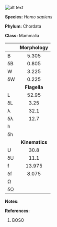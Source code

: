 ![alt text](https://github.com/marcos-fvr/BOSO-micro/blob/main/9-Figures/Homo_sapiens.png)

**Species:** *Homo sapiens*

**Phylum:** Chordata

**Class:** Mammalia

|    | **Morphology** |
|:-- | :------------: |
| B  | 5.305  |
| δB | 0.805  |
| W  | 3.225 |
| δW | 0.225 |
|    | **Flagella** |
| L  | 52.95 |
| δL | 3.25 |
| λ  | 32.1 |
| δλ | 12.7 |
| h  |  |
| δh |  |
|    | **Kinematics** |
| U  | 30.8 |
| δU | 11.1 |
| f  | 13.975 |
| δf | 8.075 |
| Ω  |  |
| δΩ |  |

**Notes:**

**References:**
1. BOSO
